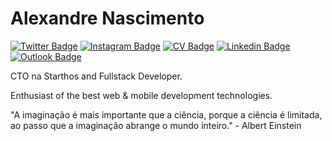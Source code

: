 # Alexandre Nascimento 

[![Twitter Badge](https://img.icons8.com/cute-clipart/1x/twitter.png)](https://twitter.com/a2ncto)
[![Instagram Badge](https://img.icons8.com/cute-clipart/1x/instagram-new.png)](https://www.instagram.com/_alexandrenascimento/)
[![CV Badge](https://img.icons8.com/fluent/1.3x/resume-template.png)](https://github.com/DynamusDev/CV/blob/master/README.md)
[![Linkedin Badge](https://img.icons8.com/cute-clipart/1x/linkedin.png)](https://www.linkedin.com/in/alexandreal/)
[![Outlook Badge](https://img.icons8.com/fluent/1.3x/microsoft-outlook-2019.png)](mailto:alexandrenascimento@live.com)


CTO na Starthos and Fullstack Developer.

Enthusiast of the best web & mobile development technologies.

"A imaginação é mais importante que a ciência, porque a ciência é limitada, ao passo que a imaginação abrange o mundo inteiro." - Albert Einstein
